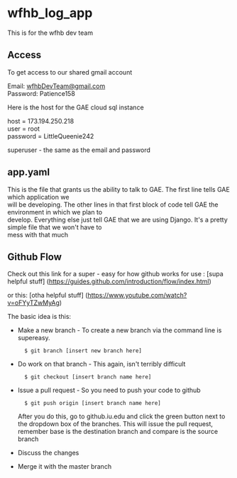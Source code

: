 wfhb_log_app
============

This is for the wfhb dev team


## Access 
To get access to our shared gmail account 

Email: wfhbDevTeam@gmail.com<br>
Password: Patience158

Here is the host for the GAE cloud sql instance

host = 173.194.250.218<br>
user = root<br>
password = LittleQueenie242

superuser - the same as the email and password

## app.yaml

This is the file that grants us the ability to talk to GAE. The first line tells GAE which application we<br>
will be developing. The other lines in that first block of code tell GAE the environment in which we plan to<br>
develop. Everything else just tell GAE that we are using Django. It's a pretty simple file that we won't have to <br>
mess with that much

## Github Flow

Check out this link for a super - easy for how github works for use : [supa helpful stuff] (https://guides.github.com/introduction/flow/index.html)

or this: [otha helpful stuff] (https://www.youtube.com/watch?v=oFYyTZwMyAg)

The basic idea is this:<br>
* Make a new branch - To create a new branch via the command line is supereasy.


        $ git branch [insert new branch here]


* Do work on that branch - This again, isn't terribly difficult


        $ git checkout [insert branch name here]


* Issue a pull request - So you need to push your code to github


        $ git push origin [insert branch name here]


    After you do this, go to github.iu.edu and click the green button next to the dropdown box of the branches. This will issue the pull request, remember base is the destination branch and compare is the source branch


* Discuss the changes
 
* Merge it with the master branch
